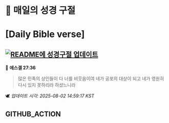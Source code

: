 # 🙏 매일의 성경 구절
# [Daily Bible verse]
## [![README에 성경구절 업데이트](https://github.com/DONGSUKA/first_test/actions/workflows/update-readme-bible.yml/badge.svg)](https://github.com/DONGSUKA/first_test/actions/workflows/update-readme-bible.yml)
<!-- START_BIBLE_VERSE -->
📖 **에스겔 27:36**
> 많은 민족의 상인들이 다 너를 비웃음이여 네가 공포의 대상이 되고 네가 영원히 다시 있지 못하리라 하셨느니라

🕊️ _업데이트 시각: 2025-08-02 14:59:17 KST_
  <!-- END_BIBLE_VERSE -->
## GITHUB_ACTION
